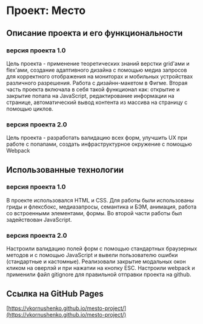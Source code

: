 # Проект: Место
## Описание проекта и его функциональности
### версия проекта 1.0
Цель проекта - применение теоретических знаний верстки grid'ами и flex'ами, создание адаптивного дизайна с помощью медиа запросов для корректного отображения на мониторах и мобильных устройствах различного разрешения. Работа с дизайнн-макетом в Фигме. Вторая часть проекта включала в себя такой функционал как: открытие и закрытие попапа на JavaScript, редактирование информации на странице, автоматический вывод контента из массива на страницу с помощью циклов.
### версия проекта 2.0
Цель проекта - разработать валидацию всех форм, улучшить UX при работе с попапами, создать инфраструктурное окружение с помощью Webpack
## Использованные технологии
### версия проекта 1.0
В проекте использовался HTML и CSS. Для работы были использованы гриды и флексбокс, медиазапросы, семантика и БЭМ, анимация, работа со встроенными элементами, формы. Во второй части работы был задействован JavaScript.
### версия проекта 2.0
Настроили валидацию полей форм с помощью стандартных браузерных методов и с помощью JavaScript и вывели пользователю ошибки (стандартные и кастомные). Реализовали закрытие модальных окон кликом на оверлэй и при нажатии на кнопку ESC. Настроили webpack и применили файл gitignore для правильной отправки проекта на github.
## Ссылка на GitHub Pages
[https://vkornushenko.github.io/mesto-project/](https://vkornushenko.github.io/mesto-project/)
